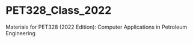 # PET328_Class_2022
 Materials for PET328 (2022 Edition): Computer Applications in Petroleum Engineering
